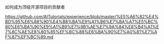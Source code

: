 如何成为顶级开源项目的贡献者

https://github.com/AITutorials/experience/blob/master/%E5%A6%82%E4%BD%95%E6%88%90%E4%B8%BA%E9%A1%B6%E7%BA%A7%E5%BC%80%E6%BA%90%E9%A1%B9%E7%9B%AE%E7%9A%84%E8%B4%A1%E7%8C%AE%E8%80%85%EF%BC%88%E6%BA%90%E7%A0%81%E7%AF%87%EF%BC%89.md
